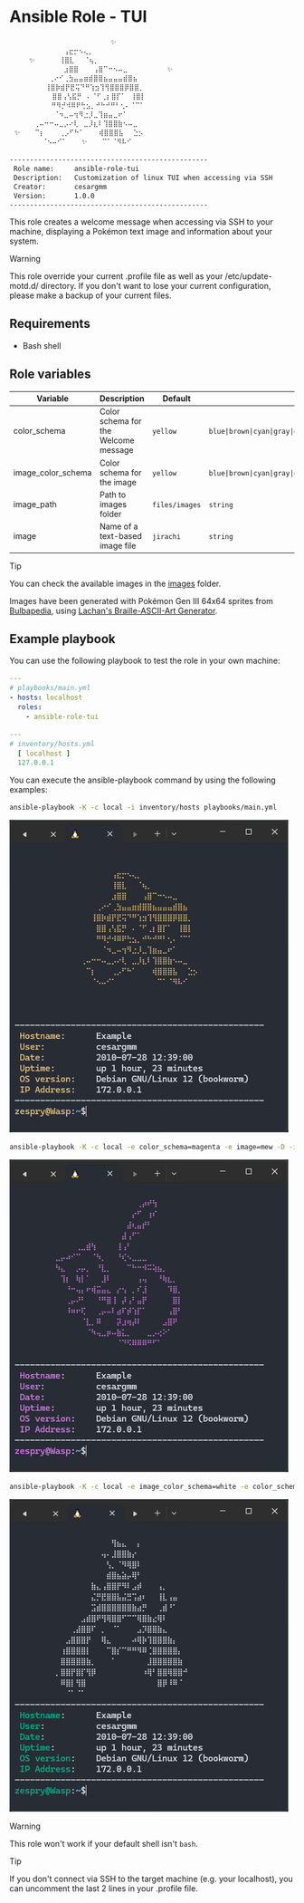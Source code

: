 # Ansible Role - TUI

```text
                         ✨
⠀⠀⠀⠀⠀⠀⠀⠀⠀⠀⠀⢠⣖⡒⠢⢄⡀⠀⠀⠀⠀⠀⠀⠀⠀⠀⠀⠀⠀⠀⠀⠀
⠀⠀⠀⠀✨⠀⠀⠀⠀⠀⢸⣿⣇⠀⠀⠈⢦⡀⠀⠀⠀⠀⠀⠀⠀⠀⠀⠀⠀⠀⠀
⠀⠀⠀⠀⠀⠀⠀⠀⠀⠀⠀⣰⣿⣿⠀⠀⠀⢠⣿⠉⠒⠢⠤⣀⠀⠀⠀⠀⠀⠀⠀⠀✨
⠀⠀⠀⠀⠀⠀⠀⠀⢀⠔⠊⢀⣳⣤⣤⣶⣾⣿⣿⣦⣤⣤⣤⣾⣿⣦⠀⠀⠀⠀⠀⠀
⠀⠀⠀    ⠀⢸⣿⡷⣾⡟⣟⢭⠙⠛⢱⣲⢹⢻⣿⣿⣿⡿⣿⣿⡀⠀⠀⠀⠀⠀
⠀⠀⠀  ⠀⠀⠀⠀⣿⣿⢠⢣⣯⡛⠀⠄⠈⠋⢀⡆⣿⡏⠁⠀⢸⣿⡇⠀⠀⠀⠀⠀
⠀⠀⠀  ⠀⠀ ⠀⠛⠻⡚⠺⠿⠟⢓⣢⡀⠚⠓⠚⠛⠃⢂⠄⠈⠉⠁⠀⠀⠀⠀⠀
⠀⠀⠀⠀⠀⠀⠀⠀⠀⠈⠲⣀⠤⢲⠻⣐⡸⣀⢹⣶⣤⣀⠖⠁⠀⠀⠀⠀⠀⠀⠀⠀
⠀⠀⠀⠀⠀⢀⠤⠒⠒⠤⣀⡠⠔⢇⠀⣀⡸⣆⠇⢹⣿⣿⣷⠢⠤⣀⠀⠀⠀⠀⠀⠀
⠀✨⠀⠀⠀⠉⡆⠀⠀⠀⢀⡠⠋⠓⠁⠀⠀⠀⢾⣿⣿⣿⣧⠀⠀⣑⡢⠀⠀⠀⠀
⠀  ⠀⠀⠀⠀⠈⠢⠤⠊⠁⠀⠀⠀✨⠀⠀⠀⠉⠁⠈⠻⠧⠊⠀⠀⠀⠀⠀⠀

-------------------------------------------------
 Role name:     ansible-role-tui
 Description:   Customization of linux TUI when accessing via SSH
 Creator:       cesargmm
 Version:       1.0.0
-------------------------------------------------
```

This role creates a welcome message when accessing via SSH to your machine, displaying a Pokémon text image and
information about your system.

> [!WARNING]
> This role override your current .profile file as well as your /etc/update-motd.d/ directory. If you don't want to lose
> your current configuration, please make a backup of your current files.

## Requirements

* Bash shell

## Role variables

| Variable           | Description                          | Default        | Value                                                                                                    |
|--------------------|--------------------------------------|----------------|----------------------------------------------------------------------------------------------------------|
| color_schema       | Color schema for the Welcome message | `yellow`       | <code>blue&#124;brown&#124;cyan&#124;gray&#124;green&#124;magenta&#124;red&#124;white&#124;yellow</code> |
| image_color_schema | Color schema for the image           | `yellow`       | <code>blue&#124;brown&#124;cyan&#124;gray&#124;green&#124;magenta&#124;red&#124;white&#124;yellow</code> |
| image_path         | Path to images folder                | `files/images` | `string`                                                                                                 |
| image              | Name of a text-based image file      | `jirachi`      | `string`                                                                                                 |

> [!TIP]
> You can check the available images in
> the [images](https://github.com/cesargmm/ansible-role-tui/tree/main/files/images) folder.
>
> Images have been generated with Pokémon Gen III 64x64 sprites
> from [Bulbapedia](https://archives.bulbagarden.net/wiki/Category:Ruby_and_Sapphire_sprites),
> using [Lachan's Braille-ASCII-Art Generator](https://lachlanarthur.github.io/Braille-ASCII-Art/).

## Example playbook

You can use the following playbook to test the role in your own machine:

```yaml
---
# playbooks/main.yml
- hosts: localhost
  roles:
    - ansible-role-tui
```

```yaml
---
# inventory/hosts.yml
  [ localhost ]
  127.0.0.1
```

You can execute the ansible-playbook command by using the following examples:

```bash
ansible-playbook -K -c local -i inventory/hosts playbooks/main.yml
```

![img](_Attachments/example-jirachi.png)

```bash
ansible-playbook -K -c local -e color_schema=magenta -e image=mew -D -i inventory/hosts playbooks/main.yml
```

![img](_Attachments/example-mew.png)

```bash
ansible-playbook -K -c local -e image_color_schema=white -e color_schema=cyan -e image=lugia -D -i inventory/hosts playbooks/main.yml
```

![img](_Attachments/example-lugia.png)

> [!WARNING]
> This role won't work if your default shell isn't `bash`.

> [!TIP]
> If you don't connect via SSH to the target machine (e.g. your localhost), you can uncomment the last 2 lines in your .profile file.